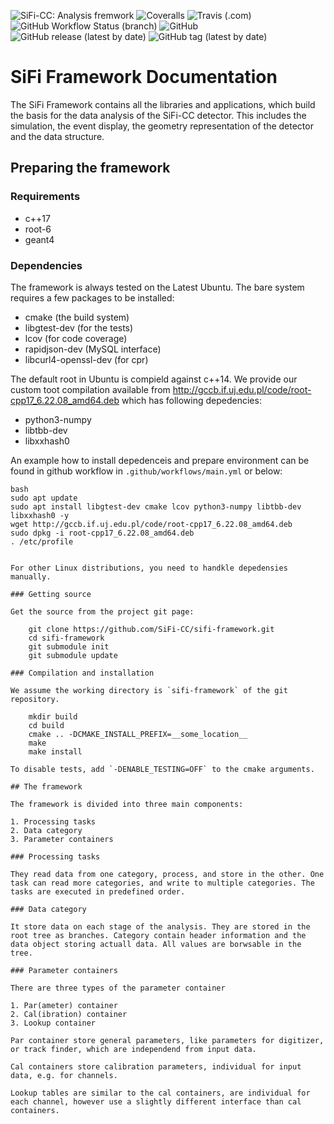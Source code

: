 ![SiFi-CC: Analysis fremwork](https://img.shields.io/badge/SiFi--CC-Analysis%20framework-orange)
![Coveralls](https://img.shields.io/coveralls/github/SiFi-CC/sifi-framework)
![Travis (.com)](https://img.shields.io/travis/com/SiFi-CC/sifi-framework)
![GitHub Workflow Status (branch)](https://img.shields.io/github/workflow/status/SiFI-CC/sifi-framework/CMake%20Build%20Matrix/master)
![GitHub](https://img.shields.io/github/license/SIFi-CC/sifi-framework)
![GitHub release (latest by date)](https://img.shields.io/github/v/release/SiFi-cc/sifi-framework)
![GitHub tag (latest by date)](https://img.shields.io/github/v/tag/SiFi-CC/sifi-framework)


# SiFi Framework Documentation

The SiFi Framework contains all the libraries and applications,
which build the basis for the data analysis of the SiFi-CC detector.
This includes the simulation, the event display, the geometry representation of
the detector and the data structure.

## Preparing the framework

### Requirements

* c++17
* root-6
* geant4

### Dependencies

The framework is always tested on the Latest Ubuntu. The bare system requires a few packages to be installed:

* cmake (the build system)
* libgtest-dev (for the tests)
* lcov (for code coverage)
* rapidjson-dev (MySQL interface)
* libcurl4-openssl-dev (for cpr)

The default root in Ubuntu is compield against c++14. We provide our custom toot compilation available from http://gccb.if.uj.edu.pl/code/root-cpp17_6.22.08_amd64.deb which has following depedencies:

* python3-numpy
* libtbb-dev
* libxxhash0

An example how to install depedenceis and prepare environment can be found in github workflow in `.github/workflows/main.yml` or below:

    bash
    sudo apt update
    sudo apt install libgtest-dev cmake lcov python3-numpy libtbb-dev libxxhash0 -y
    wget http://gccb.if.uj.edu.pl/code/root-cpp17_6.22.08_amd64.deb
    sudo dpkg -i root-cpp17_6.22.08_amd64.deb
    . /etc/profile

```

For other Linux distributions, you need to handkle depedensies manually.

### Getting source

Get the source from the project git page:

    git clone https://github.com/SiFi-CC/sifi-framework.git
    cd sifi-framework
    git submodule init
    git submodule update

### Compilation and installation

We assume the working directory is `sifi-framework` of the git repository.

    mkdir build
    cd build
    cmake .. -DCMAKE_INSTALL_PREFIX=__some_location__
    make
    make install

To disable tests, add `-DENABLE_TESTING=OFF` to the cmake arguments.

## The framework

The framework is divided into three main components:

1. Processing tasks
2. Data category
3. Parameter containers

### Processing tasks

They read data from one category, process, and store in the other. One task can read more categories, and write to multiple categories. The tasks are executed in predefined order.

### Data category

It store data on each stage of the analysis. They are stored in the root tree as branches. Category contain header information and the data object storing actuall data. All values are borwsable in the tree.

### Parameter containers

There are three types of the parameter container

1. Par(ameter) container
2. Cal(ibration) container
3. Lookup container

Par container store general parameters, like parameters for digitizer, or track finder, which are independend from input data.

Cal containers store calibration parameters, individual for input data, e.g. for channels.

Lookup tables are similar to the cal containers, are individual for each channel, however use a slightly different interface than cal containers.